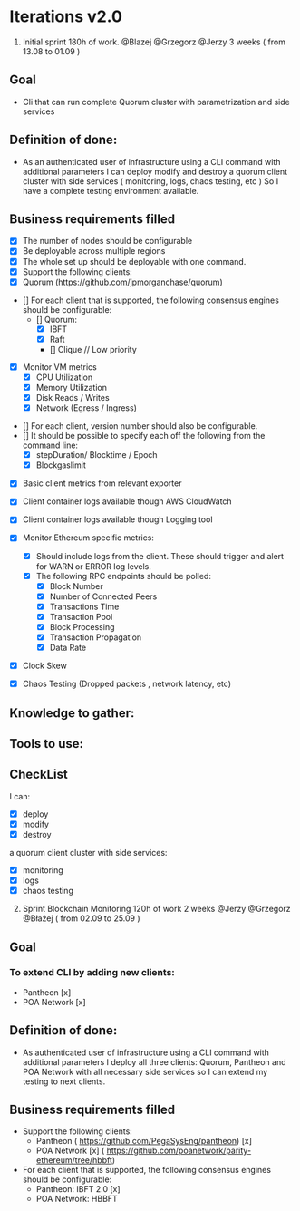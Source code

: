 # Iterations v2.0

1. Initial sprint 180h of work. @Blazej @Grzegorz @Jerzy ​3 weeks ( from 13.08 to 01.09 )

## Goal

 - Cli that can run complete Quorum cluster with parametrization and side services

## Definition of done:

- As an authenticated user of infrastructure
using a CLI command with additional parameters
I can deploy modify and destroy a quorum client cluster with side services ( monitoring, logs, chaos testing, etc )
So I have a complete testing environment available.

## Business requirements filled

- [x] The number of nodes should be configurable
- [x] Be deployable across multiple regions
- [x] The whole set up should be deployable with one command.
- [x] Support the following clients:
- [x] Quorum (https://github.com/jpmorganchase/quorum)
- [] For each client that is supported, the following consensus engines should be configurable:
    - [] Quorum: 
        - [x] IBFT
        - [x] Raft
        - [] Clique // Low priority
- [x] Monitor VM metrics
    - [x] CPU Utilization
    - [x] Memory Utilization
    - [x] Disk Reads / Writes
    - [x] Network (Egress / Ingress)

- [] For each client, version number should also be configurable.
- [] It should be possible to specify each off the following from the
command line:
    - [x] stepDuration/ Blocktime / Epoch
    - [x] Blockgaslimit
- [x] Basic client metrics from relevant exporter
- [x] Client container logs available though AWS CloudWatch
- [x] Client container logs available though Logging tool
- [x] Monitor Ethereum specific metrics:
    - [x] Should include logs from the client. These should trigger and alert for WARN or ERROR log levels.
    - [x] The following RPC endpoints should be polled: 
        - [x] Block Number
        - [x] Number of Connected Peers 
        - [x] Transactions Time
        - [x] Transaction Pool
        - [x] Block Processing
        - [x] Transaction Propagation 
        - [x] Data Rate
- [x] Clock Skew
- [x] Chaos Testing (Dropped packets , network latency, etc)


## Knowledge to gather:


## Tools to use: 

## CheckList
I can:
- [x] deploy
- [x] modify
- [x] destroy

a quorum client cluster 
with side services: 
- [x] monitoring
- [x] logs
- [x] chaos testing

2. Sprint ​Blockchain Monitoring​ 120h of work 2 weeks @Jerzy @Grzegorz @Błażej ​( from 02.09 to 25.09 )

## Goal 

### To extend CLI by adding new clients: 
  - Pantheon [x] 
  - POA Network [x]

## Definition of done:
- As authenticated user of infrastructure
using a CLI command with additional parameters
I deploy all three clients: Quorum, Pantheon and POA Network with all necessary side services
so I can extend my testing to next clients.

## Business requirements filled

- Support the following clients:
    - Pantheon (​ https://github.com/PegaSysEng/pantheon​ )  [x]
    -  POA Network [x]
(​ https://github.com/poanetwork/parity-ethereum/tree/hbbft​ )
-  For each client that is supported, the following consensus engines should be configurable:
    - Pantheon: IBFT 2.0 [x]
    -  POA Network: HBBFT

